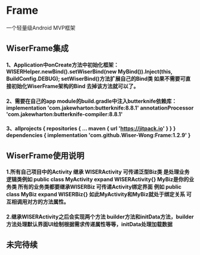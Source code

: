# Frame
一个轻量级Android MVP框架
## WiserFrame集成
#### 1、Application中onCreate方法中初始化框架：WISERHelper.newBind().setWiserBind(new MyBind()).Inject(this, BuildConfig.DEBUG); setWiserBind()方法扩展自己的Bind类 如果不需要可直接初始化WiserFrame架构的Bind 去掉该方法就可以了。
#### 2、需要在自己的app module的build.gradle中注入butterknife依赖库：implementation 'com.jakewharton:butterknife:8.8.1'   annotationProcessor 'com.jakewharton:butterknife-compiler:8.8.1'
    
#### 3、allprojects { repositories { ... maven { url 'https://jitpack.io' } } } dependencies { implementation 'com.github.Wiser-Wong:Frame:1.2.9' }

## WiserFrame使用说明
#### 1.所有自己项目中的Activity 继承 WISERActivity 可传递泛型Biz类 是处理业务逻辑类例如 public class MyActivity expand WISERActivity<MyBiz>{} MyBiz是你的业务类  所有的业务类都要继承WISERBiz 可传递Activity绑定界面 例如 public class MyBiz expand WISERBiz<MyActivity>{} 如此MyActivity和MyBiz就处于绑定关系 可互相调用对方的方法属性。
#### 2.继承WISERActivity之后会实现两个方法 builder方法和initData方法，builder方法处理默认界面UI绘制根据需求传递属性等等，initData处理加载数据
## 未完待续
